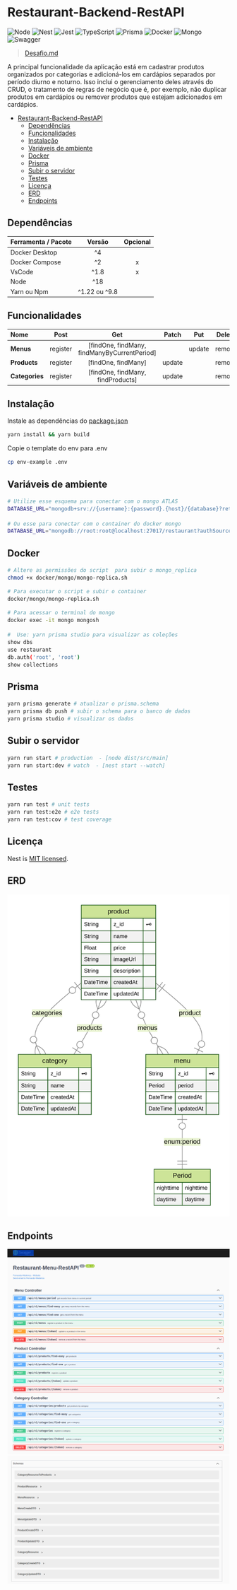 # Restaurant-Backend-RestAPI

![Node](https://img.shields.io/badge/Node.JS-white?style=for-the-badge&logo=node.js&logoColor=black)
![Nest](https://img.shields.io/badge/Nest.JS-white?style=for-the-badge&logo=nestjs&logoColor=black)
![Jest](https://img.shields.io/badge/Jest-white?style=for-the-badge&logo=jest&logoColor=black)
![TypeScript](https://img.shields.io/badge/TypeScript-white?style=for-the-badge&logo=TypeScript&logoColor=black)
![Prisma](https://img.shields.io/badge/Prisma-white?style=for-the-badge&logo=prisma&logoColor=black)
![Docker](https://img.shields.io/badge/Docker-white?style=for-the-badge&logo=Docker&logoColor=black)
![Mongo](https://img.shields.io/badge/MongoDB-white?style=for-the-badge&logo=mongodb&logoColor=black)
![Swagger](https://img.shields.io/badge/Swagger-white?style=for-the-badge&logo=swagger&logoColor=black)

> [Desafio.md](Desafio.md)

A principal funcionalidade da aplicação está em cadastrar produtos organizados por categorias e adicioná-los em cardápios separados por período diurno e noturno. Isso inclui o gerenciamento deles através do CRUD, o tratamento de regras de negócio que é, por exemplo, não duplicar produtos em cardápios ou remover produtos que estejam adicionados em cardápios.

-   [Restaurant-Backend-RestAPI](#restaurant-backend-restapi)
    -   [Dependências](#dependências)
    -   [Funcionalidades](#funcionalidades)
    -   [Instalação](#instalação)
    -   [Variáveis de ambiente](#variáveis-de-ambiente)
    -   [Docker](#docker)
    -   [Prisma](#prisma)
    -   [Subir o servidor](#subir-o-servidor)
    -   [Testes](#testes)
    -   [Licença](#licença)
    -   [ERD](#erd)
    -   [Endpoints](#endpoints)

## Dependências

| Ferramenta / Pacote |    Versão     | Opcional |
| :------------------ | :-----------: | :------: |
| Docker Desktop      |      ^4       |          |
| Docker Compose      |      ^2       |    x     |
| VsCode              |     ^1.8      |    x     |
| Node                |      ^18      |          |
| Yarn ou Npm         | ^1.22 ou ^9.8 |          |

## Funcionalidades

| Nome           |   Post   |                     Get                      | Patch  |  Put   | Delete |
| :------------- | :------: | :------------------------------------------: | :----: | :----: | :----: |
| **Menus**      | register | [findOne, findMany, findManyByCurrentPeriod] |        | update | remove |
| **Products**   | register |             [findOne, findMany]              | update |        | remove |
| **Categories** | register |      [findOne, findMany, findProducts]       | update |        | remove |

## Instalação

Instale as dependências do [package.json](../package.json)

```sh
yarn install && yarn build
```

Copie o template do env para .env

```sh
cp env-example .env
```

## Variáveis de ambiente

```sh
# Utilize esse esquema para conectar com o mongo ATLAS
DATABASE_URL="mongodb+srv://{username}:{password}.{host}/{database}?retryWrites=true&w=majority"

# Ou esse para conectar com o container do docker mongo
DATABASE_URL="mongodb://root:root@localhost:27017/restaurant?authSource=admin"
```

## Docker

```sh
# Altere as permissões do script  para subir o mongo_replica
chmod +x docker/mongo/mongo-replica.sh
```

```sh
# Para executar o script e subir o container
docker/mongo/mongo-replica.sh
```

```sh
# Para acessar o terminal do mongo
docker exec -it mongo mongosh

#  Use: yarn prisma studio para visualizar as coleções
show dbs
use restaurant
db.auth('root', 'root')
show collections
```

## Prisma

```sh
yarn prisma generate # atualizar o prisma.schema
yarn prisma db push # subir o schema para o banco de dados
yarn prisma studio # visualizar os dados
```

## Subir o servidor

```sh
yarn run start # production  - [node dist/src/main]
yarn run start:dev # watch  - [nest start --watch]
```

## Testes

```sh
yarn run test # unit tests
yarn run test:e2e # e2e tests
yarn run test:cov # test coverage
```

## Licença

Nest is [MIT licensed](LICENSE).

## ERD

![ERD](../prisma/ERD.svg)

## Endpoints

![endpoints](endpoints.png)
![schemas](schemas.png)
